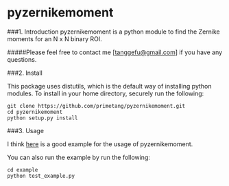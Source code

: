 pyzernikemoment
===============

###1. Introduction
pyzernikemoment is a python module to find the Zernike moments for an N x N binary ROI.

#####Please feel free to contact me [tanggefu@gmail.com] if you have any questions.

###2. Install

This package uses distutils, which is the default way of installing python modules. To install in your home directory, securely run the following:
```
git clone https://github.com/primetang/pyzernikemoment.git
cd pyzernikemoment
python setup.py install
```

###3. Usage

I think [here](https://github.com/primetang/pyzernikemoment/tree/master/example) is a good example for the usage of pyzernikemoment.

You can also run the example by run the following:
```
cd example
python test_example.py
```

